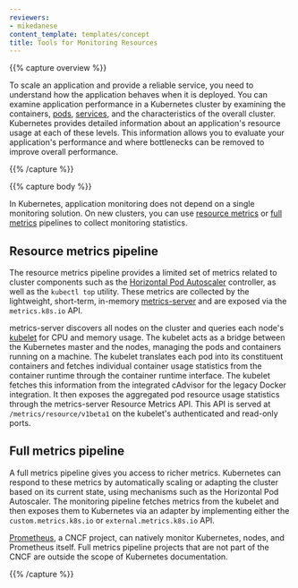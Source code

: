 ```yaml
---
reviewers:
- mikedanese
content_template: templates/concept
title: Tools for Monitoring Resources
---
```


{{% capture overview %}}

To scale an application and provide a reliable service, you need to
understand how the application behaves when it is deployed. You can examine
application performance in a Kubernetes cluster by examining the containers,
[pods](/docs/user-guide/pods), [services](/docs/user-guide/services), and
the characteristics of the overall cluster. Kubernetes provides detailed
information about an application's resource usage at each of these levels.
This information allows you to evaluate your application's performance and
where bottlenecks can be removed to improve overall performance.

{{% /capture %}}

{{% capture body %}}

In Kubernetes, application monitoring does not depend on a single monitoring solution. On new clusters, you can use [resource metrics](#resource-metrics-pipeline) or [full metrics](#full-metrics-pipeline) pipelines to collect monitoring statistics.

## Resource metrics pipeline

The resource metrics pipeline provides a limited set of metrics related to
cluster components such as the [Horizontal Pod Autoscaler](/docs/tasks/run-application/horizontal-pod-autoscale) controller, as well as the `kubectl top` utility.
These  metrics are collected by the lightweight, short-term, in-memory
[metrics-server](https://github.com/kubernetes-incubator/metrics-server) and
 are exposed via the `metrics.k8s.io` API.

metrics-server discovers all nodes on the cluster and
queries each node's
[kubelet](/docs/reference/command-line-tools-reference/kubelet) for CPU and
memory usage. The kubelet acts as a bridge between the Kubernetes master and
the nodes, managing the pods and containers running on a machine. The kubelet
translates each pod into its constituent containers and fetches individual
container usage statistics from the container runtime through the container
runtime interface. The kubelet fetches this information from the integrated
cAdvisor for the legacy Docker integration.  It then exposes the aggregated pod
resource usage statistics through the metrics-server Resource Metrics API.
This API is served at `/metrics/resource/v1beta1` on the kubelet's authenticated and
read-only ports.

## Full metrics pipeline

A full metrics pipeline gives you access to richer metrics. Kubernetes can
respond to these metrics by  automatically scaling or adapting the cluster
based on its current state, using mechanisms such as the Horizontal Pod
Autoscaler. The monitoring pipeline fetches metrics from the kubelet and
then exposes them to Kubernetes via an adapter by implementing either the
`custom.metrics.k8s.io` or `external.metrics.k8s.io` API.

[Prometheus](https://prometheus.io), a CNCF project, can natively monitor Kubernetes, nodes, and Prometheus itself.
Full metrics pipeline projects that are not part of the CNCF are outside the scope of Kubernetes documentation.

{{% /capture %}}

